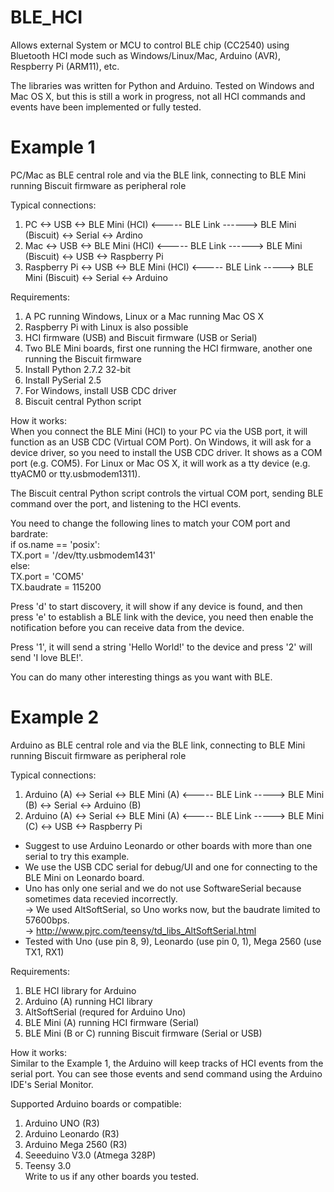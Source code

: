 BLE_HCI
=======

Allows external System or MCU to control BLE chip (CC2540) using Bluetooth HCI mode such as Windows/Linux/Mac, Arduino (AVR), Respberry Pi (ARM11), etc.

The libraries was written for Python and Arduino. Tested on Windows and Mac OS X, but this is still a work in progress, not all HCI commands and events have been implemented or fully tested.

Example 1
=========

PC/Mac as BLE central role and via the BLE link, connecting to BLE Mini running Biscuit firmware as peripheral role

Typical connections:<br/>
1. PC <-> USB <-> BLE Mini (HCI) <----- BLE Link ------> BLE Mini (Biscuit) <-> Serial <-> Ardino<br/>
2. Mac <-> USB <-> BLE Mini (HCI) <----- BLE Link ------> BLE Mini (Biscuit) <-> USB <-> Raspberry Pi<br/>
3. Raspberry Pi <-> USB <-> BLE Mini (HCI) <----- BLE Link -----> BLE Mini (Biscuit) <-> Serial <-> Arduino

Requirements:<br/>
1. A PC running Windows, Linux or a Mac running Mac OS X<br/>
2. Raspberry Pi with Linux is also possible<br/>
3. HCI firmware (USB) and Biscuit firmware (USB or Serial)<br/>
4. Two BLE Mini boards, first one running the HCI firmware, another one running the Biscuit firmware<br/>
5. Install Python 2.7.2 32-bit<br/>
6. Install PySerial 2.5<br/>
7. For Windows, install USB CDC driver<br/> 
8. Biscuit central Python script

How it works:<br/>
When you connect the BLE Mini (HCI) to your PC via the USB port, it will function as an USB CDC (Virtual COM Port). On Windows, it will ask for a device driver, so you need to install the USB CDC driver. It shows as a COM port (e.g. COM5). For Linux or Mac OS X, it will work as a tty device (e.g. ttyACM0 or tty.usbmodem1311).<br/>

The Biscuit central Python script controls the virtual COM port, sending BLE command over the port, and listening to the HCI events.<br/>

You need to change the following lines to match your COM port and bardrate:<br/>
if os.name == 'posix':<br/>
  TX.port = '/dev/tty.usbmodem1431'<br/>
else:<br/>
  TX.port = 'COM5'<br/>
TX.baudrate = 115200<br/>

Press 'd' to start discovery, it will show if any device is found, and then press 'e' to establish a BLE link with the device, you need then enable the notification before you can receive data from the device.

Press '1', it will send a string 'Hello World!' to the device and press '2' will send 'I love BLE!'.

You can do many other interesting things as you want with BLE.

Example 2
=========

Arduino as BLE central role and via the BLE link, connecting to BLE Mini running Biscuit firmware as peripheral role

Typical connections:<br/>
1. Arduino (A) <-> Serial <-> BLE Mini (A) <----- BLE Link -----> BLE Mini (B) <-> Serial <-> Arduino (B)<br/>
2. Arduino (A) <-> Serial <-> BLE Mini (A) <----- BLE Link -----> BLE Mini (C) <-> USB <-> Raspberry Pi

* Suggest to use Arduino Leonardo or other boards with more than one serial to try this example.
* We use the USB CDC serial for debug/UI and one for connecting to the BLE Mini on Leonardo board.
* Uno has only one serial and we do not use SoftwareSerial because sometimes data recevied incorrectly.<br/>
  -> We used AltSoftSerial, so Uno works now, but the baudrate limited to 57600bps.<br/>
  -> http://www.pjrc.com/teensy/td_libs_AltSoftSerial.html<br/>
* Tested with Uno (use pin 8, 9), Leonardo (use pin 0, 1), Mega 2560 (use TX1, RX1)

Requirements:<br/>
1. BLE HCI library for Arduino<br/>
2. Arduino (A) running HCI library<br/>
3. AltSoftSerial (requred for Arduino Uno)<br/>
4. BLE Mini (A) running HCI firmware (Serial)<br/>
5. BLE Mini (B or C) running Biscuit firmware (Serial or USB)

How it works:<br/>
Similar to the Example 1, the Arduino will keep tracks of HCI events from the serial port. You can see those events and send command using the Arduino IDE's Serial Monitor.

Supported Arduino boards or compatible:
1. Arduino UNO (R3)<br/>
2. Arduino Leonardo (R3)<br/>
3. Arduino Mega 2560 (R3)<br/>
4. Seeeduino V3.0 (Atmega 328P)<br/>
3. Teensy 3.0<br/>
Write to us if any other boards you tested.<br/>
